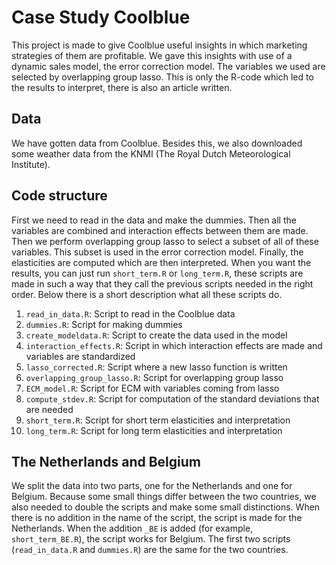 # Case Study Coolblue

This project is made to give Coolblue useful insights in which marketing strategies of them are profitable. We gave this insights with use of a dynamic sales model, the error correction model. The variables we used are selected by overlapping group lasso. This is only the R-code which led to the results to interpret, there is also an article written. 

## Data
We have gotten data from Coolblue. Besides this, we also downloaded some weather data from the KNMI (The Royal Dutch Meteorological Institute). 

## Code structure
First we need to read in the data and make the dummies. Then all the variables are combined and interaction effects between them are made. Then we perform overlapping group lasso to select a subset of all of these variables. This subset is used in the error correction model. Finally, the elasticities are computed which are then interpreted.
When you want the results, you can just run `short_term.R` or `long_term.R`, these scripts are made in such a way that they call the previous scripts needed in the right order. Below there is a short description what all these scripts do. 

1. `read_in_data.R`: Script to read in the Coolblue data
1. `dummies.R`: Script for making dummies
1. `create_modeldata.R`: Script to create the data used in the model
1. `interaction_effects.R`: Script in which interaction effects are made and variables are standardized 
1. `lasso_corrected.R`: Script where a new lasso function is written
1. `overlapping_group_lasso.R`: Script for overlapping group lasso
1. `ECM_model.R`: Script for ECM with variables coming from lasso
1. `compute_stdev.R`: Script for computation of the standard deviations that are needed
1. `short_term.R`: Script for short term elasticities and interpretation
1. `long_term.R`: Script for long term elasticities and interpretation

## The Netherlands and Belgium
We split the data into two parts, one for the Netherlands and one for Belgium. Because some small things differ between the two countries, we also needed to double the scripts and make some small distinctions. When there is no addition in the name of the script, the script is made for the Netherlands. When the addition `_BE` is added (for example, `short_term_BE.R`), the script works for Belgium. The first two scripts (`read_in_data.R` and `dummies.R`) are the same for the two countries.